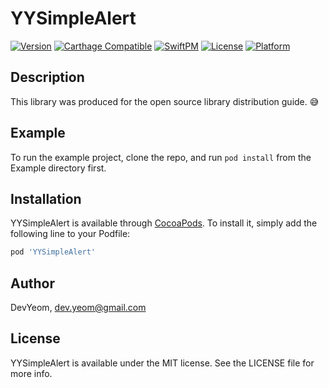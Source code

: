 # YYSimpleAlert

[![Version](https://img.shields.io/cocoapods/v/YYSimpleAlert.svg?style=flat)](https://cocoapods.org/pods/YYSimpleAlert)
[![Carthage Compatible](https://img.shields.io/badge/Carthage-compatible-4BC51D.svg?style=flat)](https://github.com/Carthage/Carthage)
[![SwiftPM](https://img.shields.io/badge/SPM-supported-DE5C43.svg?style=flat)](https://swift.org/package-manager/)
[![License](https://img.shields.io/cocoapods/l/YYSimpleAlert.svg?style=flat)](https://cocoapods.org/pods/YYSimpleAlert)
[![Platform](https://img.shields.io/cocoapods/p/YYSimpleAlert.svg?style=flat)](https://cocoapods.org/pods/YYSimpleAlert)

## Description

This library was produced for the open source library distribution guide. 😅

## Example

To run the example project, clone the repo, and run `pod install` from the Example directory first.

## Installation

YYSimpleAlert is available through [CocoaPods](https://cocoapods.org). To install
it, simply add the following line to your Podfile:

```ruby
pod 'YYSimpleAlert'
```

## Author

DevYeom, dev.yeom@gmail.com

## License

YYSimpleAlert is available under the MIT license. See the LICENSE file for more info.
